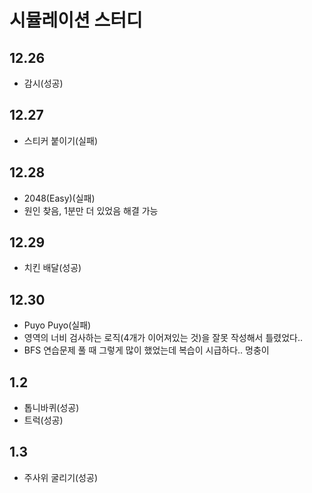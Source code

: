 # 시뮬레이션 스터디

## 12.26

- 감시(성공)

## 12.27

- 스티커 붙이기(실패)

## 12.28

- 2048(Easy)(실패)
- 원인 찾음, 1분만 더 있었음 해결 가능

## 12.29

- 치킨 배달(성공)

## 12.30

- Puyo Puyo(실패)
- 영역의 너비 검사하는 로직(4개가 이어져있는 것)을 잘못 작성해서 틀렸었다..
- BFS 연습문제 풀 때 그렇게 많이 했었는데 복습이 시급하다.. 멍충이

## 1.2

- 톱니바퀴(성공)
- 트럭(성공)

## 1.3

- 주사위 굴리기(성공)
